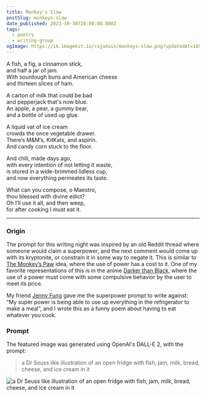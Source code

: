 ```yaml
---
title: Monkey's Slaw
postSlug: monkeys-slaw
date_published: 2023-10-30T20:00:00.000Z
tags:
  - poetry
  - writing-group
ogImage: https://ik.imagekit.io/rajadain/monkeys-slaw.png?updatedAt=1698716870721
---
```


A fish, a fig, a cinnamon stick,  
and half a jar of jam.  
With sourdough buns and American cheese  
and thirteen slices of ham.

A carton of milk that could be bad  
and pepperjack that's now blue.  
An apple, a pear, a gummy bear,  
and a bottle of used up glue.

A liquid vat of ice cream  
crowds the once vegetable drawer.  
There’s M&M’s, KitKats, and aspirin.  
And candy corn stuck to the floor.

And chili, made days ago,  
with every intention of not letting it waste,  
is stored in a wide-brimmed lidless cup,  
and now everything permeates its taste.

What can you compose, o Maestro,  
thou blessed with divine edict?  
Oh I’ll use it all, and then weep,  
for after cooking I must eat it.

---

### Origin

The prompt for this writing night was inspired by an old Reddit thread where someone would claim a superpower, and the next comment would come up with its kryptonite, or constrain it in some way to negate it. This is similar to [The Monkey’s Paw](https://en.wikipedia.org/wiki/The_Monkey%27s_Paw) idea, where the use of power has a cost to it. One of my favorite representations of this is in the anime [Darker than Black](https://en.wikipedia.org/wiki/Darker_than_Black), where the use of a power must come with some compulsive behavior by the user to meet its price.

My friend [Jenny Fung](https://hellojfung.com) gave me the superpower prompt to write against: “My super power is being able to use up everything in the refrigerator to make a meal”, and I wrote this as a funny poem about having to eat whatever you cook.

### Prompt

The featured image was generated using OpenAI's DALL-E 2, with the prompt:

> a Dr Seuss like illustration of an open fridge with fish, jam, milk, bread, cheese, and ice cream in it

![a Dr Seuss like illustration of an open fridge with fish, jam, milk, bread, cheese, and ice cream in it](https://ik.imagekit.io/rajadain/monkeys-slaw.png?updatedAt=1698716870721)
